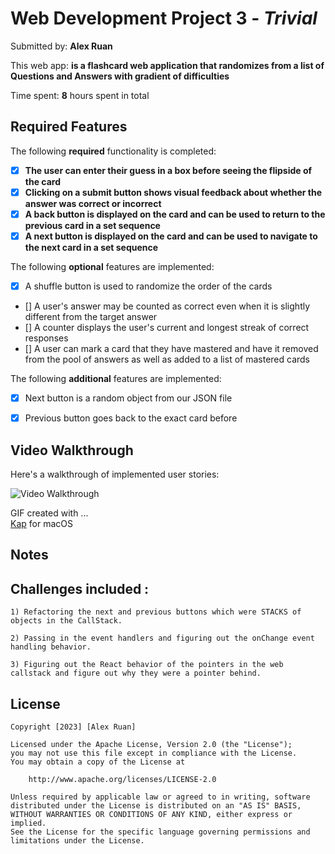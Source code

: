 # Web Development Project 3 - *Trivial*

Submitted by: **Alex Ruan**

This web app: **is a flashcard web application that randomizes from a list of Questions and Answers with gradient of difficulties**

Time spent: **8** hours spent in total

## Required Features

The following **required** functionality is completed:

- [X] **The user can enter their guess in a box before seeing the flipside of the card**
- [X] **Clicking on a submit button shows visual feedback about whether the answer was correct or incorrect**
- [X] **A back button is displayed on the card and can be used to return to the previous card in a set sequence**
- [X] **A next button is displayed on the card and can be used to navigate to the next card in a set sequence**

The following **optional** features are implemented:

- [X] A shuffle button is used to randomize the order of the cards 
- [] A user's answer may be counted as correct even when it is slightly different from the target answer
- [] A counter displays the user's current and longest streak of correct responses
- [] A user can mark a card that they have mastered and have it removed from the pool of answers as well as added to a list of mastered cards

The following **additional** features are implemented:

* [X] Next button is a random object from our JSON file
* [X] Previous button goes back to the exact card before


## Video Walkthrough

Here's a walkthrough of implemented user stories:

<img src='./assets/submission.gif' title='Video Walkthrough' width='' alt='Video Walkthrough' />

<!-- Replace this with whatever GIF tool you used! -->
GIF created with ...  
[Kap](https://getkap.co/) for macOS

## Notes

## Challenges included :
    1) Refactoring the next and previous buttons which were STACKS of objects in the CallStack. 

    2) Passing in the event handlers and figuring out the onChange event handling behavior.

    3) Figuring out the React behavior of the pointers in the web callstack and figure out why they were a pointer behind.

## License

    Copyright [2023] [Alex Ruan]

    Licensed under the Apache License, Version 2.0 (the "License");
    you may not use this file except in compliance with the License.
    You may obtain a copy of the License at

        http://www.apache.org/licenses/LICENSE-2.0

    Unless required by applicable law or agreed to in writing, software
    distributed under the License is distributed on an "AS IS" BASIS,
    WITHOUT WARRANTIES OR CONDITIONS OF ANY KIND, either express or implied.
    See the License for the specific language governing permissions and
    limitations under the License.